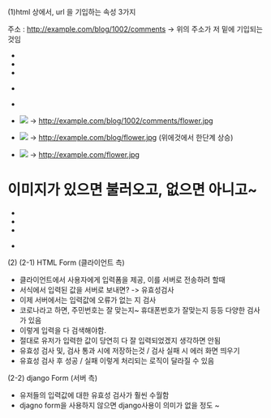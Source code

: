 (1)html 상에서, url 을 기입하는 속성 3가지

주소 : http://example.com/blog/1002/comments
-> 위의 주소가 저 밑에 기입되는 것임 
- <img src=""/>
- <script src=""></script>
- <link href=""/>
- <a href=""></a>
- <form action=""></form>



- <img src="flower.jpg"/> -> http://example.com/blog/1002/comments/flower.jpg
- <img src="../flower.jpg"/> -> http://example.com/blog/flower.jpg (위에것에서 한단계 상승)
- <img src="/flower.jpg"/> -> http://example.com/flower.jpg


# 이미지가 있으면 불러오고, 없으면 아니고~ 

- <script src=""></script>
- <link href=""/>
- <a href=""></a>
- <form action=""></form>


(2)
(2-1) HTML Form (클라이언트 측)
- 클라이언트에서 사용자에게 입력폼을 제공, 이를 서버로 전송하려 할때 
- 서식에서 입력된 값을 서버로 보내면? -> 유효성검사
- 이제 서버에서는 입력값에 오류가 없는 지 검사
- 코로나라고 하면, 주민번호는 잘 맞는지~ 휴대폰번호가 잘맞는지 등등 다양한 검사가 있음
- 이렇게 입력을 다 검색해야함.
- 절대로 유저가 입력한 값이 당연히 다 잘 입력되었겠지 생각하면 안됨 
- 유효성 검사 및, 검사 통과 시에 저장하는것 / 검사 실패 시 에러 화면 띄우기
- 유효성 검사 후 성공 / 실패 이렇게 처리되는 로직이 달라질 수 있음


(2-2) django Form (서버 측)
- 유저들의 입력값에 대한 유효성 검사가 훨씬 수월함
- djagno form을 사용하지 않으면 django사용이 의미가 없을 정도 ~ 
